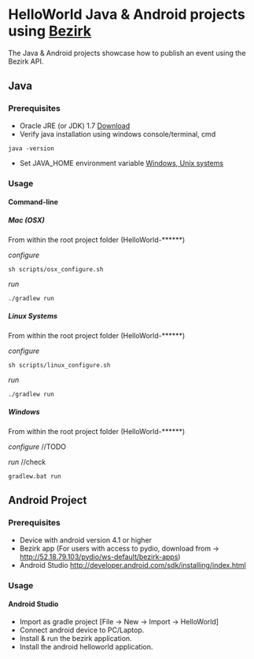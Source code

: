 # HelloWorld Java & Android projects using [Bezirk](http://rb-bezirk.bosch.com/) 
The Java & Android projects showcase how to publish an event using the Bezirk API. 

## Java
### Prerequisites 
* Oracle JRE (or JDK) 1.7 [Download](http://www.oracle.com/technetwork/java/javase/downloads/jdk7-downloads-1880260.html)
* Verify java installation using windows console/terminal, cmd
```
java -version
```
* Set JAVA_HOME environment variable [Windows, Unix systems](https://docs.oracle.com/cd/E19509-01/820-3208/inst_cli_jdk_javahome_t/)

### Usage

#### Command-line

##### Mac (OSX)

From within the root project folder (HelloWorld-******)

*configure*
```
sh scripts/osx_configure.sh
```

*run*
```
./gradlew run
```

##### Linux Systems

From within the root project folder (HelloWorld-******)

*configure*
```
sh scripts/linux_configure.sh
```

*run*
```
./gradlew run
```

##### Windows

From within the root project folder (HelloWorld-******)

*configure*
//TODO
 
*run*
//check
```
gradlew.bat run
```


## Android Project
### Prerequisites 
* Device with android version 4.1 or higher
* Bezirk app (For users with access to pydio, download from -> http://52.18.79.103/pydio/ws-default/bezirk-apps)
* Android Studio http://developer.android.com/sdk/installing/index.html

### Usage
#### Android Studio
* Import as gradle project [File -> New -> Import -> HelloWorld]
* Connect android device to PC/Laptop.
* Install & run the bezirk application.
* Install the android helloworld application.
